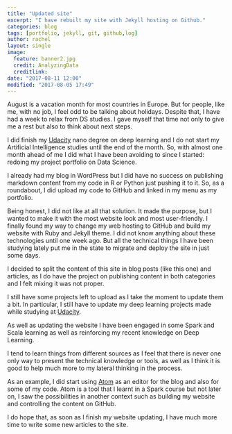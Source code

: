 ```yaml
---
title: "Updated site"
excerpt: "I have rebuilt my site with Jekyll hosting on Github."
categories: blog
tags: [portfolio, jekyll, git, github,log]
author: rachel
layout: single
image:
  feature: banner2.jpg
  credit: AnalyzingData
  creditlink:
date: "2017-08-11 12:00"
modified: "2017-08-05 17:49"
---
```


August is a vacation month for most countries in Europe. But for people, like me, with no job, I feel odd to be talking about holidays.
Despite that, I have had a week to relax from DS studies. I gave myself that time not only to give me a rest but also to think about next steps.

I did finish my [Udacity][c85492ee] nano degree on deep learning and I do not start my Artificial Intelligence studies until the end of the month. So, with almost one month ahead of me I did what I have been avoiding to since I started: redoing my project portfolio on Data Science.

I already had my blog in WordPress but I did have no success on publishing markdown content from my code in R or Python just pushing it to it. So, as a roundabout, I did upload my code to GitHub and linked in my menu as my portfolio.

Being honest, I did not like at all that solution. It made the purpose, but I wanted to make it with the most website look and most user-friendly. I finally found my way to change my web hosting to GitHub and build my website with Ruby and Jekyll theme. I did not know anything about these technologies until one week ago. But all the technical things I have been studying lately put me in the state to migrate and deploy the site in just some days.

I decided to split the content of this site in blog posts (like this one) and articles, as I do have the project on publishing content in both categories and I felt mixing it was not proper.

I still have some projects left to upload as I take the moment to update them a bit. In particular, I still have to update my deep learning projects made while studying at [Udacity][c85492ee].

  [c85492ee]: www.Udacity.com "Udacity"

As well as updating the website I have been engaged in some Spark and Scala learning as well as reinforcing my recent knowledge on Deep Learning.

I tend to learn things from different sources as I feel that there is never one only way to present the technical knowledge or tools, as well as I think it is good to help much more to my lateral thinking in the process.

As an example, I did start using [Atom][17110062] as an editor for the blog and also for some of my code. Atom is a tool that I learnt in a Spark course but not later on, I saw the possibilities in another context such as building my website and controlling the content on GitHub.


  [17110062]: https://atom.io/ "Atom"

I do hope that, as soon as I finish my website updating, I have much more time to write some new articles to the site.
